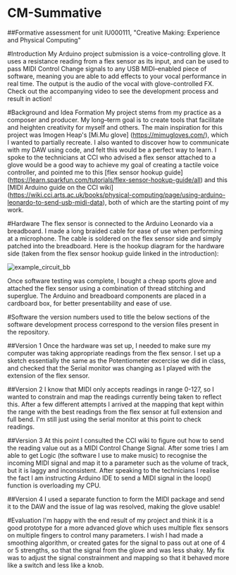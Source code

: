 # CM-Summative
##Formative assessment for unit IU000111, "Creative Making: Experience and Physical Computing"

#Introduction
My Arduino project submission is a voice-controlling glove. It uses a resistance reading from a flex sensor as its input, and can be used to pass MIDI Control Change signals to any USB MIDI–enabled piece of software, meaning you are able to add effects to your vocal performance in real time. The output is the audio of the vocal with glove-controlled FX. Check out the accompanying video to see the development process and result in action!

#Background and Idea Formation
My project stems from my practice as a composer and producer. My long–term goal is to create tools that facilitate and heighten creativity for myself and others. The main inspiration for this project was Imogen Heap's [Mi.Mu glove] (https://mimugloves.com/), which I wanted to partially recreate. I also wanted to discover how to communicate with my DAW using code, and felt this would be a perfect way to learn. I spoke to the technicians at CCI who advised a flex sensor attached to a glove would be a good way to achieve my goal of creating a tactile voice controller, and pointed me to this [flex sensor hookup guide] (https://learn.sparkfun.com/tutorials/flex-sensor-hookup-guide/all) and this [MIDI Arduino guide on the CCI wiki] (https://wiki.cci.arts.ac.uk/books/physical-computing/page/using-arduino-leonardo-to-send-usb-midi-data), both of which are the starting point of my work. 

#Hardware
The flex sensor is connected to the Arduino Leonardo via a breadboard. I made a long braided cable for ease of use when performing at a microphone. The cable is soldered on the flex sensor side and simply patched into the breadboard. Here is the hookup diagram for the hardware side (taken from the flex sensor hookup guide linked in the introduction): 

![example_circuit_bb](https://github.com/arturopolizzi/CM-Summative/assets/118212728/d64ef977-38a1-4662-9d53-bcfa0d7653e7)

Once software testing was complete, I bought a cheap sports glove and attached the flex sensor using a combination of thread stitching and superglue. The Arduino and breadboard components are placed in a cardboard box, for better presentability and ease of use.

#Software
the version numbers used to title the below sections of the software development process correspond to the version files present in the repository.

##Version 1
Once the hardware was set up, I needed to make sure my computer was taking appropriate readings from the flex sensor. I set up a sketch essentially the same as the Potentiometer excercise we did in class, and checked that the Serial monitor was changing as I played with the extension of the flex sensor.

##Version 2
I know that MIDI only accepts readings in range 0-127, so I wanted to constrain and map the readings currently being taken to reflect this. After a few different attempts I arrived at the mapping that kept within the range with the best readings from the flex sensor at full extension and full bend. I'm still just using the serial monitor at this point to check readings.

##Version 3
At this point I consulted the CCI wiki to figure out how to send the reading value out as a MIDI Control Change Signal. After some tries I am able to get Logic (the software I use to make music) to recognise the incoming MIDI signal and map it to a parameter such as the volume of  track, but it is laggy and inconsistent. After speaking to the technicians I realise the fact I am instructing Arduino IDE to send a MIDI signal in the loop() function is overloading my CPU.

##Version 4
I used a separate function to form the MIDI package and send it to the DAW and the issue of lag was resolved, making the glove usable!

#Evaluation
I'm happy with the end result of my project and think it is a good prototype for a more advanced glove which uses multiple flex sensors on multiple fingers to control many parameters. I wish I had made a smoothing algorithm, or created gates for the signal to pass out at one of 4 or 5 strengths, so that the signal from the glove and was less shaky. My fix was to adjust the signal constrainment and mapping so that it behaved more like a switch and less like a knob.
